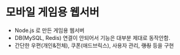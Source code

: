 # 모바일 게임용 웹서버


- Node.js 로 만든  게임용 웹서버
- DB(MySQL, Redis) 연결이 안되어서 기능은 대부분 제대로 동작안함. 
- 간단한 우편(개인&전체), 쿠폰(애드브릭스), 사용자 관리, ~~랭킹~~ 등을 구현

